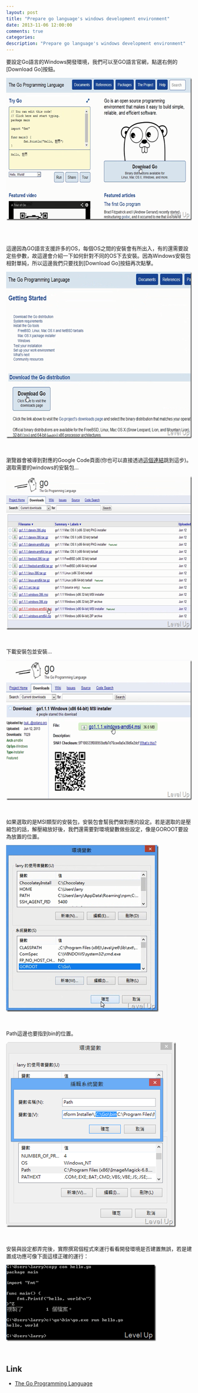 ```yaml
---
layout: post
title: "Prepare go language's windows development environment"
date: 2013-11-06 12:00:00
comments: true
categories: 
description: "Prepare go language's windows development environment"
---
```

<p>要設定Go語言的Windows開發環境，我們可以至GO語言官網</a>，點選右側的[Download Go]按鈕。</p>  <p><a href="http://files.dotblogs.com.tw/larrynung/1308/d607f7e688d6_14C37/image_8.png"><img style="border-top: 0px; border-right: 0px; border-bottom: 0px; border-left: 0px" border="0" alt="image" src="\images\posts\c101e7e6-90d6-4303-8fcd-f5c9f996ed3a\image_thumb_3.png" width="644" height="387" /></a> </p>  <p> </p>  <p>這邊因為GO語言支援許多的OS，每個OS之間的安裝會有所出入，有的還需要設定些參數，故這邊會介紹一下如何針對不同的OS下去安裝。因為Windows安裝包相對單純，所以這邊我們只要找到[Download Go]按鈕再次點擊。</p>  <p><a href="http://files.dotblogs.com.tw/larrynung/1308/d607f7e688d6_14C37/image_10.png"><img style="border-top: 0px; border-right: 0px; border-bottom: 0px; border-left: 0px" border="0" alt="image" src="\images\posts\c101e7e6-90d6-4303-8fcd-f5c9f996ed3a\image_thumb_4.png" width="644" height="452" /></a> </p>  <p> </p>  <p>瀏覽器會被導到對應的Google Code頁面(你也可以直接透過<a href="https://code.google.com/p/go/downloads/list" target="_blank">這個連結</a>跳到這步)。選取需要的windows的安裝包...</p>  <p><a href="http://files.dotblogs.com.tw/larrynung/1308/d607f7e688d6_14C37/image_12.png"><img style="border-top: 0px; border-right: 0px; border-bottom: 0px; border-left: 0px" border="0" alt="image" src="\images\posts\c101e7e6-90d6-4303-8fcd-f5c9f996ed3a\image_thumb_5.png" width="644" height="417" /></a> </p>  <p> </p>  <p>下載安裝包並安裝...</p>  <p><a href="http://files.dotblogs.com.tw/larrynung/1308/d607f7e688d6_14C37/image_16.png"><img style="border-top: 0px; border-right: 0px; border-bottom: 0px; border-left: 0px" border="0" alt="image" src="\images\posts\c101e7e6-90d6-4303-8fcd-f5c9f996ed3a\image_thumb_7.png" width="644" height="380" /></a> </p>  <p> </p>  <p>如果選取的是MSI類型的安裝包，安裝包會幫我們做對應的設定。若是選取的是壓縮包的話，解壓縮放好後，我們還需要對環境變數做些設定，像是GOROOT要設為放置的位置。</p>  <p><a href="http://files.dotblogs.com.tw/larrynung/1308/d607f7e688d6_14C37/image_14.png"><img style="border-top: 0px; border-right: 0px; border-bottom: 0px; border-left: 0px" border="0" alt="image" src="\images\posts\c101e7e6-90d6-4303-8fcd-f5c9f996ed3a\image_thumb_6.png" width="414" height="452" /></a> </p>  <p> </p>  <p>Path這邊也要指到bin的位置。</p>  <p><a href="http://files.dotblogs.com.tw/larrynung/1308/d607f7e688d6_14C37/image_18.png"><img style="border-top: 0px; border-right: 0px; border-bottom: 0px; border-left: 0px" border="0" alt="image" src="\images\posts\c101e7e6-90d6-4303-8fcd-f5c9f996ed3a\image_thumb_8.png" width="461" height="502" /></a> </p>  <p> </p>  <p>安裝與設定都弄完後，實際撰寫個程式來運行看看開發環境是否建置無誤，若是建置成功應可像下面這樣正確的運行：</p>  <p><a href="http://files.dotblogs.com.tw/larrynung/1308/d607f7e688d6_14C37/image_6.png"><img style="border-top: 0px; border-right: 0px; border-bottom: 0px; border-left: 0px" border="0" alt="image" src="\images\posts\c101e7e6-90d6-4303-8fcd-f5c9f996ed3a\image_thumb_2.png" width="407" height="207" /></a> </p>  <p> </p>  <h2>Link</h2>  <ul>   <li><a href="http://golang.org/" target="_blank">The Go Programming Language</li> </ul>